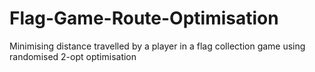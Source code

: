 # Flag-Game-Route-Optimisation
Minimising distance travelled by a player in a flag collection game using randomised 2-opt optimisation
